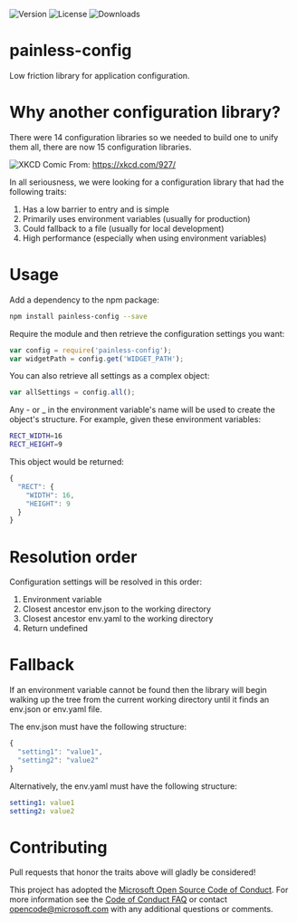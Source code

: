 ![Version](https://img.shields.io/npm/v/painless-config.svg)
![License](https://img.shields.io/github/license/Microsoft/painless-config.svg)
![Downloads](https://img.shields.io/npm/dt/painless-config.svg)

# painless-config
Low friction library for application configuration.

# Why another configuration library?
There were 14 configuration libraries so we needed to build one to unify them
all, there are now 15 configuration libraries.

![XKCD Comic](http://imgs.xkcd.com/comics/standards.png)
From: https://xkcd.com/927/

In all seriousness, we were looking for a configuration library that had the
following traits:

1. Has a low barrier to entry and is simple
1. Primarily uses environment variables (usually for production)
1. Could fallback to a file (usually for local development)
1. High performance (especially when using environment variables)

# Usage
Add a dependency to the npm package:
```bash
npm install painless-config --save
```

Require the module and then retrieve the configuration settings you want:
```javascript
var config = require('painless-config');
var widgetPath = config.get('WIDGET_PATH');
```

You can also retrieve all settings as a complex object:
```javascript
var allSettings = config.all();
```

Any - or _ in the environment variable's name will be used to create the
object's structure. For example, given these environment variables:
```bash
RECT_WIDTH=16
RECT_HEIGHT=9
```

This object would be returned:
```javascript
{
  "RECT": {
    "WIDTH": 16,
    "HEIGHT": 9
  }
}
```

# Resolution order
Configuration settings will be resolved in this order:

1. Environment variable
1. Closest ancestor env.json to the working directory
1. Closest ancestor env.yaml to the working directory
1. Return undefined

# Fallback
If an environment variable cannot be found then the library will begin walking
up the tree from the current working directory until it finds an env.json or env.yaml file.

The env.json must have the following structure:
```javascript
{
  "setting1": "value1",
  "setting2": "value2"
}
```

Alternatively, the env.yaml must have the following structure:
```yaml
setting1: value1
setting2: value2
```

# Contributing
Pull requests that honor the traits above will gladly be considered!

This project has adopted the [Microsoft Open Source Code of
Conduct](https://opensource.microsoft.com/codeofconduct/).
For more information see the [Code of Conduct
FAQ](https://opensource.microsoft.com/codeofconduct/faq/) or
contact [opencode@microsoft.com](mailto:opencode@microsoft.com)
with any additional questions or comments.
